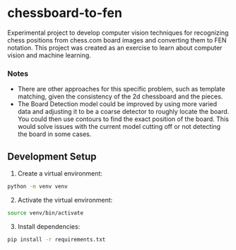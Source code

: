 # chessboard-to-fen

Experimental project to develop computer vision techniques for recognizing chess positions from chess.com board images and converting them to FEN notation. This project was created as an exercise to learn about computer vision and machine learning.

### Notes

- There are other approaches for this specific problem, such as template matching, given the consistency of the 2d chessboard and the pieces.
- The Board Detection model could be improved by using more varied data and adjusting it to be a coarse detector to roughly locate the board. You could then use contours to find the exact position of the board. This would solve issues with the current model cutting off or not detecting the board in some cases.

## Development Setup

1. Create a virtual environment:

```bash
python -m venv venv
```

2. Activate the virtual environment:

```bash
source venv/bin/activate
```

3. Install dependencies:

```bash
pip install -r requirements.txt
```

